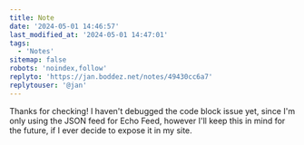 ```yaml
---
title: Note
date: '2024-05-01 14:46:57'
last_modified_at: '2024-05-01 14:47:01'
tags: 
  - 'Notes'
sitemap: false
robots: 'noindex,follow'
replyto: 'https://jan.boddez.net/notes/49430cc6a7'
replytouser: '@jan'
---
```

Thanks for checking! I haven't debugged the code block issue yet, since I'm only using the JSON feed for Echo Feed, however I'll keep this in mind for the future, if I ever decide to expose it in my site.
